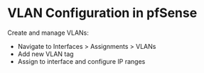 # VLAN Configuration in pfSense

Create and manage VLANs:

- Navigate to Interfaces > Assignments > VLANs
- Add new VLAN tag
- Assign to interface and configure IP ranges
